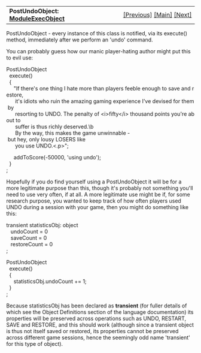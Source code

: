 <table width="100%" data-border="0" data-cellspacing="0"
data-cellpadding="3" data-bgcolor="#C0C0C0">
<colgroup>
<col style="width: 50%" />
<col style="width: 50%" />
</colgroup>
<tbody>
<tr>
<td style="text-align: left;"><strong>PostUndoObject: <a
href="moduleexecobject.htm">ModuleExecObject</a><br />
</strong></td>
<td style="text-align: right;"><a
href="postrestoreobject.htm">[Previous]</a> <a
href="generalintroduction.htm">[Main]</a> <a
href="prerestartobject.htm">[Next]</a></td>
</tr>
</tbody>
</table>

  
PostUndoObject - every instance of this class is notified, via its
execute() method, immediately after we perform an 'undo' command.  
  
You can probably guess how our manic player-hating author might put this
to evil use:  
  
PostUndoObject  
  execute()   
  {  
     "If there's one thing I hate more than players feeble enough to save and restore,   
      it's idiots who ruin the amazing gaming experience I've devised for them by   
      resorting to UNDO. The penalty of \<i\>fifty\</i\> thousand points you're about to   
      suffer is thus richly deserved.\b  
      By the way, this makes the game unwinnable - but hey, only lousy LOSERS like   
      you use UNDO.\<.p\>";  
  
     addToScore(-50000, 'using undo');  
  }  
;  
  
Hopefully if you do find yourself using a PostUndoObject it will be for
a more legitimate purpose than this, though it's probably not something
you'll need to use very often, if at all. A more legitimate use might be
if, for some research purpose, you wanted to keep track of how often
players used UNDO during a session with your game, then you might do
something like this:  
  
transient statisticsObj: object  
   undoCount = 0  
   saveCount = 0  
   restoreCount = 0  
;  
  
PostUndoObject  
  execute()  
  {  
     statisticsObj.undoCount += 1;  
  }  
;  
  
Because statisticsObj has been declared as **transient** (for fuller
details of which see the Object Definitions section of the language
documentation) its properties will be preserved across operations such
as UNDO, RESTART, SAVE and RESTORE, and this should work (although since
a transient object is thus not itself saved or restored, its properties
cannot be preserved across different game sessions, hence the seemingly
odd name 'transient' for this type of object).  
  
